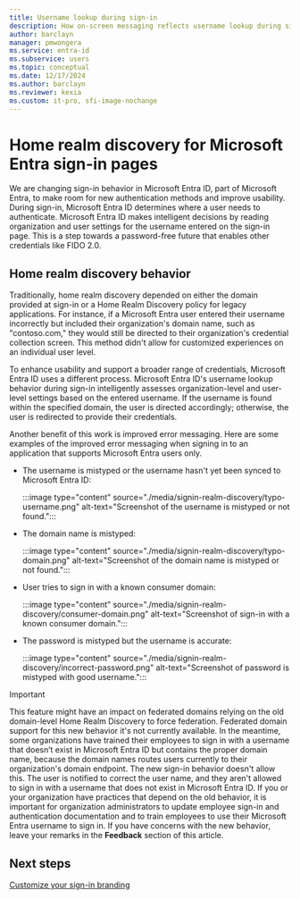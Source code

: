 ```yaml
---
title: Username lookup during sign-in
description: How on-screen messaging reflects username lookup during sign-in in Microsoft Entra ID
author: barclayn
manager: pmwongera
ms.service: entra-id
ms.subservice: users
ms.topic: conceptual
ms.date: 12/17/2024
ms.author: barclayn
ms.reviewer: kexia
ms.custom: it-pro, sfi-image-nochange
---
```


# Home realm discovery for Microsoft Entra sign-in pages

We are changing sign-in behavior in Microsoft Entra ID, part of Microsoft Entra, to make room for new authentication methods and improve usability. During sign-in, Microsoft Entra ID determines where a user needs to authenticate. Microsoft Entra ID makes intelligent decisions by reading organization and user settings for the username entered on the sign-in page. This is a step towards a password-free future that enables other credentials like FIDO 2.0.

## Home realm discovery behavior

Traditionally, home realm discovery depended on either the domain provided at sign-in or a Home Realm Discovery policy for legacy applications. For instance, if a Microsoft Entra user entered their username incorrectly but included their organization's domain name, such as "contoso.com," they would still be directed to their organization's credential collection screen. This method didn't allow for customized experiences on an individual user level.

To enhance usability and support a broader range of credentials, Microsoft Entra ID uses a different process. Microsoft Entra ID's username lookup behavior during sign-in intelligently assesses organization-level and user-level settings based on the entered username. If the username is found within the specified domain, the user is directed accordingly; otherwise, the user is redirected to provide their credentials.


Another benefit of this work is improved error messaging. Here are some examples of the improved error messaging when signing in to an application that supports Microsoft Entra users only.

- The username is mistyped or the username hasn't yet been synced to Microsoft Entra ID:
  
   :::image type="content" source="./media/signin-realm-discovery/typo-username.png" alt-text="Screenshot of the username is mistyped or not found.":::
  
- The domain name is mistyped:

   :::image type="content" source="./media/signin-realm-discovery/typo-domain.png" alt-text="Screenshot of the domain name is mistyped or not found.":::
  
- User tries to sign in with a known consumer domain:
  
   :::image type="content" source="./media/signin-realm-discovery/consumer-domain.png" alt-text="Screenshot of sign-in with a known consumer domain.":::
  
- The password is mistyped but the username is accurate:  

   :::image type="content" source="./media/signin-realm-discovery/incorrect-password.png" alt-text="Screenshot of password is mistyped with good username.":::
  
> [!IMPORTANT]
> This feature might have an impact on federated domains relying on the old domain-level Home Realm Discovery to force federation. Federated domain support for this new behavior it's not currently available. In the meantime, some organizations have trained their employees to sign in with a username that doesn’t exist in Microsoft Entra ID but contains the proper domain name, because the domain names routes users currently to their organization's domain endpoint. The new sign-in behavior doesn't allow this. The user is notified to correct the user name, and they aren't allowed to sign in with a username that does not exist in Microsoft Entra ID.
> If you or your organization have practices that depend on the old behavior, it is important for organization administrators to update employee sign-in and authentication documentation and to train employees to use their Microsoft Entra username to sign in.
If you have concerns with the new behavior, leave your remarks in the **Feedback** section of this article.  

## Next steps

[Customize your sign-in branding](~/fundamentals/add-custom-domain.yml)
